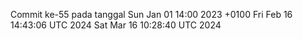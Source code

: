 Commit ke-55 pada tanggal Sun Jan 01 14:00 2023 +0100
Fri Feb 16 14:43:06 UTC 2024
Sat Mar 16 10:28:40 UTC 2024
